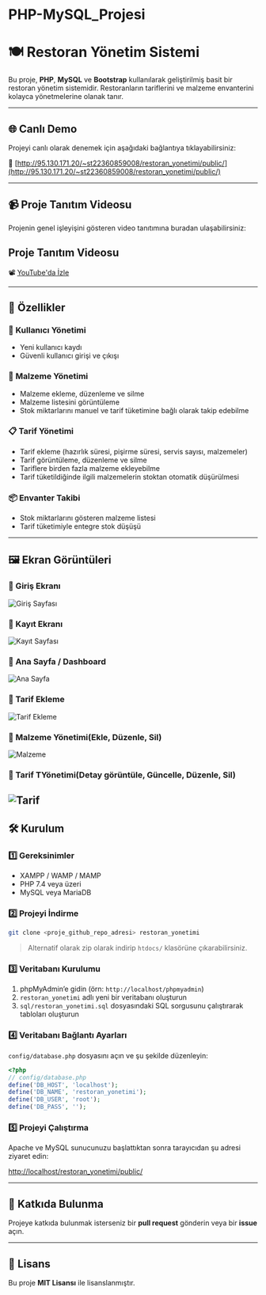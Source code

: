 # PHP-MySQL_Projesi

# 🍽️ Restoran Yönetim Sistemi

Bu proje, **PHP**, **MySQL** ve **Bootstrap** kullanılarak geliştirilmiş basit bir restoran yönetim sistemidir. Restoranların tariflerini ve malzeme envanterini kolayca yönetmelerine olanak tanır.

---

## 🌐 Canlı Demo

Projeyi canlı olarak denemek için aşağıdaki bağlantıya tıklayabilirsiniz:

🔗 [http://95.130.171.20/~st22360859008/restoran_yonetimi/public/](http://95.130.171.20/~st22360859008/restoran_yonetimi/public/)

---

## 📹 Proje Tanıtım Videosu

Projenin genel işleyişini gösteren video tanıtımına buradan ulaşabilirsiniz:

## Proje Tanıtım Videosu

📽 [YouTube'da İzle](http://youtube.com/watch?v=Z2BSvFMmRYw)

---

## 🚀 Özellikler

### 👤 Kullanıcı Yönetimi
- Yeni kullanıcı kaydı
- Güvenli kullanıcı girişi ve çıkışı

### 🧂 Malzeme Yönetimi
- Malzeme ekleme, düzenleme ve silme
- Malzeme listesini görüntüleme
- Stok miktarlarını manuel ve tarif tüketimine bağlı olarak takip edebilme

### 📋 Tarif Yönetimi
- Tarif ekleme (hazırlık süresi, pişirme süresi, servis sayısı, malzemeler)
- Tarif görüntüleme, düzenleme ve silme
- Tariflere birden fazla malzeme ekleyebilme
- Tarif tüketildiğinde ilgili malzemelerin stoktan otomatik düşürülmesi

### 📦 Envanter Takibi
- Stok miktarlarını gösteren malzeme listesi
- Tarif tüketimiyle entegre stok düşüşü

---

## 🖼️ Ekran Görüntüleri

### 📌 Giriş Ekranı 
![Giriş Sayfası](gorseller/giris_ekrani.png)

### 📌 Kayıt Ekranı 
![Kayıt Sayfası](gorseller/kayit_ekrani.png)

### 📌 Ana Sayfa / Dashboard
![Ana Sayfa](gorseller/ana_sayfa2.png)

### 📌 Tarif Ekleme
![Tarif Ekleme](gorseller/tarif_ekleme.png)

### 📌 Malzeme Yönetimi(Ekle, Düzenle, Sil)
![Malzeme](gorseller/malzeme.png)

### 📌 Tarif TYönetimi(Detay görüntüle, Güncelle, Düzenle, Sil)
![Tarif](gorseller/tarifler.png)
---

## 🛠️ Kurulum

### 1️⃣ Gereksinimler
- XAMPP / WAMP / MAMP
- PHP 7.4 veya üzeri
- MySQL veya MariaDB

### 2️⃣ Projeyi İndirme
```bash
git clone <proje_github_repo_adresi> restoran_yonetimi
```
> Alternatif olarak zip olarak indirip `htdocs/` klasörüne çıkarabilirsiniz.

### 3️⃣ Veritabanı Kurulumu
1. phpMyAdmin’e gidin (örn: `http://localhost/phpmyadmin`)
2. `restoran_yonetimi` adlı yeni bir veritabanı oluşturun
3. `sql/restoran_yonetimi.sql` dosyasındaki SQL sorgusunu çalıştırarak tabloları oluşturun

### 4️⃣ Veritabanı Bağlantı Ayarları
`config/database.php` dosyasını açın ve şu şekilde düzenleyin:

```php
<?php
// config/database.php
define('DB_HOST', 'localhost');
define('DB_NAME', 'restoran_yonetimi');
define('DB_USER', 'root');
define('DB_PASS', '');
```

### 5️⃣ Projeyi Çalıştırma
Apache ve MySQL sunucunuzu başlattıktan sonra tarayıcıdan şu adresi ziyaret edin:

[http://localhost/restoran_yonetimi/public/](http://localhost/restoran_yonetimi/public/)

---

## 🤝 Katkıda Bulunma

Projeye katkıda bulunmak isterseniz bir **pull request** gönderin veya bir **issue** açın.

---

## 🪪 Lisans

Bu proje **MIT Lisansı** ile lisanslanmıştır.
